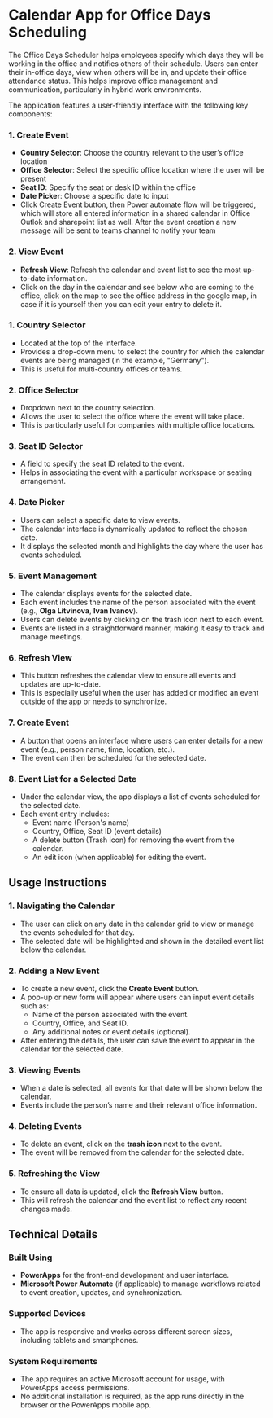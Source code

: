 # Calendar App for Office Days Scheduling

The Office Days Scheduler helps employees specify which days they will be working in the office and notifies others of their schedule. Users can enter their in-office days, view when others will be in, and update their office attendance status. This helps improve office management and communication, particularly in hybrid work environments.


The application features a user-friendly interface with the following key components:

### 1. **Create Event**

- **Country Selector**: Choose the country relevant to the user’s office location
- **Office Selector**: Select the specific office location where the user will be present
- **Seat ID**: Specify the seat or desk ID within the office
- **Date Picker**: Choose a specific date to input
- Click Create Event button, then Power automate flow will be triggered, which will store all entered information in a shared calendar in Office Outlok and sharepoint list as well. After the event creation a new message will be sent to teams channel to notify your team

### 2. **View Event**
- **Refresh View**: Refresh the calendar and event list to see the most up-to-date information.
- Click on the day in the calendar and see below who are coming to the office, click on the map to see the office address in the google map, in case if it is yourself then you can edit your entry to delete it.



### 1. **Country Selector**
   - Located at the top of the interface.
   - Provides a drop-down menu to select the country for which the calendar events are being managed (in the example, "Germany").
   - This is useful for multi-country offices or teams.

### 2. **Office Selector**
   - Dropdown next to the country selection.
   - Allows the user to select the office where the event will take place.
   - This is particularly useful for companies with multiple office locations.

### 3. **Seat ID Selector**
   - A field to specify the seat ID related to the event.
   - Helps in associating the event with a particular workspace or seating arrangement.

### 4. **Date Picker**
   - Users can select a specific date to view events.
   - The calendar interface is dynamically updated to reflect the chosen date.
   - It displays the selected month and highlights the day where the user has events scheduled.

### 5. **Event Management**
   - The calendar displays events for the selected date.
   - Each event includes the name of the person associated with the event (e.g., **Olga Litvinova**, **Ivan Ivanov**).
   - Users can delete events by clicking on the trash icon next to each event.
   - Events are listed in a straightforward manner, making it easy to track and manage meetings.

### 6. **Refresh View**
   - This button refreshes the calendar view to ensure all events and updates are up-to-date.
   - This is especially useful when the user has added or modified an event outside of the app or needs to synchronize.

### 7. **Create Event**
   - A button that opens an interface where users can enter details for a new event (e.g., person name, time, location, etc.).
   - The event can then be scheduled for the selected date.

### 8. **Event List for a Selected Date**
   - Under the calendar view, the app displays a list of events scheduled for the selected date.
   - Each event entry includes:
     - Event name (Person's name)
     - Country, Office, Seat ID (event details)
     - A delete button (Trash icon) for removing the event from the calendar.
     - An edit icon (when applicable) for editing the event.

## Usage Instructions

### 1. **Navigating the Calendar**
   - The user can click on any date in the calendar grid to view or manage the events scheduled for that day.
   - The selected date will be highlighted and shown in the detailed event list below the calendar.

### 2. **Adding a New Event**
   - To create a new event, click the **Create Event** button.
   - A pop-up or new form will appear where users can input event details such as:
     - Name of the person associated with the event.
     - Country, Office, and Seat ID.
     - Any additional notes or event details (optional).
   - After entering the details, the user can save the event to appear in the calendar for the selected date.

### 3. **Viewing Events**
   - When a date is selected, all events for that date will be shown below the calendar.
   - Events include the person’s name and their relevant office information.

### 4. **Deleting Events**
   - To delete an event, click on the **trash icon** next to the event.
   - The event will be removed from the calendar for the selected date.

### 5. **Refreshing the View**
   - To ensure all data is updated, click the **Refresh View** button.
   - This will refresh the calendar and the event list to reflect any recent changes made.

## Technical Details

### Built Using
- **PowerApps** for the front-end development and user interface.
- **Microsoft Power Automate** (if applicable) to manage workflows related to event creation, updates, and synchronization.
  
### Supported Devices
- The app is responsive and works across different screen sizes, including tablets and smartphones.
  
### System Requirements
- The app requires an active Microsoft account for usage, with PowerApps access permissions.
- No additional installation is required, as the app runs directly in the browser or the PowerApps mobile app.
